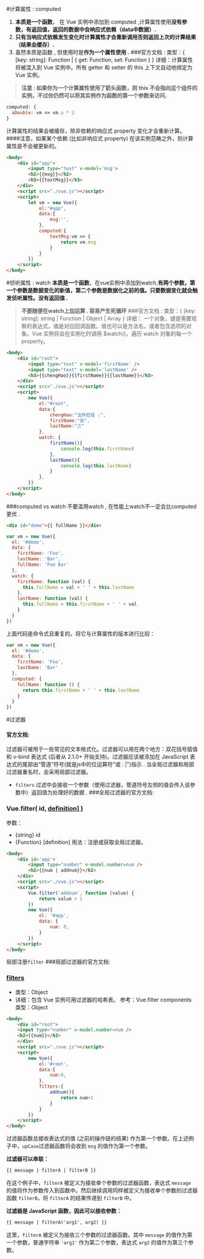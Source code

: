 #计算属性 : computed
1. **本质是一个函数**， 在 Vue 实例中添加到 computed ,计算属性使用**没有参数，有返回值，返回的数据中会响应式依赖（data中数据）.**
2. **只有当响应式依赖发生变化时计算属性才会重新调用否则返回上次的计算结果（结果会缓存）.**
3. 虽然本质是函数 , 但使用时是**作为一个属性使用 .**
###官方文档 :
类型：{ [key: string]: Function | { get: Function, set: Function } }
详细：计算属性将被混入到 Vue 实例中。所有 getter 和 setter 的 this 上下文自动地绑定为 Vue 实例。
> **注意 : 如果你为一个计算属性使用了箭头函数，则 this 不会指向这个组件的实例，不过你仍然可以将其实例作为函数的第一个参数来访问**。
```js
computed: {
  aDouble: vm => vm.a * 2
}
```
计算属性的结果会被缓存，除非依赖的响应式 property 变化才会重新计算。
####注意，如果某个依赖 (比如非响应式 property) 在该实例范畴之外，则计算属性是不会被更新的。
```html
<body>
    <div id="app">
        <input type="text" v-model='msg'>
        <h2>{{msg}}</h2>
        <h3>{{textMsg}}</h3>
    </div>
    <script src="./vue.js"></script>
    <script>
        let vm = new Vue({
            el:"#app",
            data:{
                msg:'',
            },
            computed:{
                textMsg:vm => {
                    return vm.msg
                }
            }
        })
    </script>
</body>
```
#侦听属性 : watch
**本质是一个函数**，在vue实例中添加到watch,**有两个参数，第一个参数是数据变化的新值，第二个参数是数据化之前的值。只要数据变化就会触发侦听属性。没有返回值 .**
>**不要随便在watch上加运算 . 容易产生死循环**
###官方文档 :
类型：{ [key: string]: string | Function | Object | Array }
详细：
一个对象，键是需要观察的表达式，值是对应回调函数。值也可以是方法名，或者包含选项的对象。Vue 实例将会在实例化时调用 $watch()，遍历 watch 对象的每一个 property。
```html
<body>
    <div id="root">
        <input type="text" v-model='firstName' />
        <input type="text" v-model='lastName' />
        <h3>{{chengHao}}{{firstName}}{{lastName}}</h3>
    </div>
    <script src="./vue.js"></script>
    <script>
        new Vue({
            el:"#root",
            data:{
                chengHao:"法外狂徒 :",
                firstName:"张",
                lastName:"三"
            },
            watch: {
                firstName(){
                    console.log(this.firstName)
                },
                lastName(){
                    console.log(this.lastName)
                }
            },
        })
    </script>
</body>
```
###computed vs watch
不要滥用watch , 在性能上watch不一定会比computed更优 .
```html
<div id="demo">{{ fullName }}</div>
```
```js
var vm = new Vue({
  el: '#demo',
  data: {
    firstName: 'Foo',
    lastName: 'Bar',
    fullName: 'Foo Bar'
  },
  watch: {
    firstName: function (val) {
      this.fullName = val + ' ' + this.lastName
    },
    lastName: function (val) {
      this.fullName = this.firstName + ' ' + val
    }
  }
})
```
上面代码是命令式且重复的。将它与计算属性的版本进行比较：
```js
var vm = new Vue({
  el: '#demo',
  data: {
    firstName: 'Foo',
    lastName: 'Bar'
  },
  computed: {
    fullName: function () {
      return this.firstName + ' ' + this.lastName
    }
  }
})
```
#过滤器

#### 官方文档:

过滤器可被用于一些常见的文本格式化。过滤器可以用在两个地方：双花括号插值和 v-bind 表达式 (后者从 2.1.0+ 开始支持)。过滤器应该被添加在 JavaScript 表达式的尾部由“管道”符号(就是js中的位运算符"或 : |")指示 . 当全局过滤器和局部过滤器重名时，会采用局部过滤器。

- `filters` 过滤中会接收一个参数（使用过滤器，管道符号左侧的值会传入该参数中）返回值为处理好的数据 .
###全局过滤器的官方文档:
### Vue.filter( id, [definition\] )](https://cn.vuejs.org/v2/api/#Vue-filter)

参数： 
 - {string} id
 - {Function} [definition]
    用法：注册或获取全局过滤器。
```html
<body>
    <div id='app'>
        <input type="number" v-model.number=num />
        <h2>{{num | addnum}}</h2>
    </div>
    <script src="./vue.js"></script>
    <script>
        Vue.filter('addnum', function (value) {
            return value + 1
        })
        new Vue({
            el: '#app',
            data: {
                num: 0,
            }
        })
    </script>
</body>
```
局部注册`filter`
###局部过滤器的官方文档:
### [filters](https://cn.vuejs.org/v2/api/#filters)

- 类型：Object
- 详细：包含 Vue 实例可用过滤器的哈希表。
参考：Vue.filter
components
类型：Object

```html
<body>
    <div id="root">
    <input type="number" v-model.number=num />
    <h2>{{num}}</h2>
    </div>
    <script src="./vue.js"></script>
    <script>
        new Vue({
            el:'#root',
            data:{
                num:0,
            },
            filters:{
                addnum(){
                    return num+1
                }
            }
        })
    </script>
</body>
```
过滤器函数总接收表达式的值 (之前的操作链的结果) 作为第一个参数。在上述例子中，`upCase`过滤器函数将会收到 `msg` 的值作为第一个参数。 

**过滤器可以串联：**

```html
{{ message | filterA | filterB }}
```

在这个例子中，`filterA` 被定义为接收单个参数的过滤器函数，表达式 `message` 的值将作为参数传入到函数中。然后继续调用同样被定义为接收单个参数的过滤器函数 `filterB`，将 `filterA` 的结果传递到 `filterB` 中。

**过滤器是 JavaScript 函数，因此可以接收参数：**

```html
{{ message | filterA('arg1', arg2) }}
```
这里，`filterA` 被定义为接收三个参数的过滤器函数。其中 `message` 的值作为第一个参数，普通字符串 `'arg1'` 作为第二个参数，表达式 `arg2` 的值作为第三个参数。
